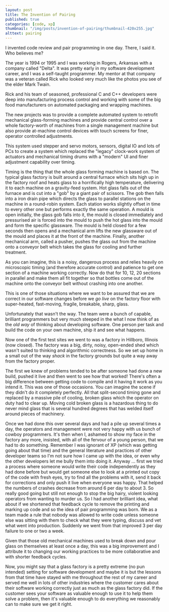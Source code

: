 ```yaml
---
layout: post
title: The Invention of Pairing
published: true
categories: [code, xp]
thumbnail: "/img/posts/invention-of-pairing/thumbnail-420x255.jpg"
alttext: pairing
---
```


I invented code review and pair programming in one day. There, I said it. Who believes me? 

The year is 1994 or 1995 and I was working in Rogers, Arkansas with a company called "Delta". It was 
pretty early in my software development career, and I was a self-taught programmer. My mentor at 
that company was a veteran called Rick who looked very much like the photos you see of the elder Mark Twain.

Rick and his team of seasoned, professional C and C++ developers were deep into manufacturing process control 
and working with some of the big food manufacturers on automated packaging and wrapping machines.

The new projects was to provide a complete automated system to retrofit mechanical glass-forming machines and provide central control over a whole factory-worth of machines from a single management machine but also provide at-machine control devices with touch screens for finer, operator controlled adjustments.

This system used stepper and servo motors, sensors, digital IO and lots of PCs to create a system which replaced the "legacy" clock-work system of actuators and mechanical timing drums with a "modern" UI and finer 
adjustment capability over timing.

Timing is the thing that the whole glass forming machine is based on. The typical glass factory is built around a central furnace which sits high up in the factory roof and heats glass to a horrifically high temperature, delivering it to each machine on a gravity-feed system. Hot glass falls out of the furnace and is cut into a "gob" by a giant pair of scissors. The gob then falls into a iron drain pipe which directs the glass to parallel stations on the machine in a round-robin system. Each station works slightly offset in time to every other one but performs exactly the same operation. A mould is open initially, the glass gob falls into it, the mould is closed immediately and pressurised air is forced into the mould to push the hot glass into the mould and form the specific glassware. The mould is held closed for a few seconds then opens and a mechanical arm lifts the new glassware out of the mould and places it at the front of the machine. Finally, another mechanical arm, called a pusher, pushes the glass out from the machine onto a conveyor belt which takes the glass for cooling and further treatment. 

As you can imagine, this is a noisy, dangerous process and relies heavily on microscopic timing (and therefore accurate control) and patience to get one section of a machine working correctly. Now do that for 10, 12, 20 
sections in parallel and make them all fit together so that bottles come out of the machine onto the 
conveyor belt without crashing into one another. 

This is one of those situations where we want to be assured that we are correct in our software changes before 
we *go live* on the factory floor with super-heated, fast-moving, fragile, breakable, sharp, glass. 

Unfortunately that wasn't the way. The team were a bunch of capable, brilliant programmers but very much steeped in the what I now think of as the *old way* of thinking about developing software. One person per task 
and build the code on your own machine, ship it and see what happens. 

Now one of the first test sites we went to was a factory in Hillboro, Illinois (now closed). The factory was a big, dirty, noisy, open-ended shed which wasn't suited to thinking and algorithmic correctness. So we set up home in a small out of the way *shack* in the factory grounds but quite a way away from the factory proper. 

The first we knew of problems tended to be after someone had done a new build, pushed it live and then went to see how that worked! There's often a big difference between getting code to compile and it having it work as you intend it. This was one of those occasions. You can imagine the scene if they didn't do it completely perfectly. All that split-second timing gone and replaced by a massive pile of cooling, broken glass which the 
operator on duty had to clear up. Moving cold broken glass is a hazardous thing to do never mind glass that is several hundred degrees that has welded itself around pieces of machinery. 

Once we had done this over several days and had a pile up several times a day, the operators and management were not very happy with us bunch of cowboy programmers. It's then when I, ashamed to show my face in the factory any more, insisted, with all of the fervour of a young person, that we had to do something. Remember I was ignorant of XP (which was getting going about that time) and the general literature and practices of other developer teams so I'm not sure how I came up with the idea, or even why the other developers let me bully them into doing it. Anyway ... first we tried a process where someone would write their code independently as they had done before but would get someone else to look at a printed out copy of the code with fresh eyes, try to find all the problems with it, send it back for corrections and only push it live when everyone was happy. That helped the numbers of crashes decrease from around 6 per day to about 3. So really good going but still not enough to stop the big hairy, violent looking operators from wanting to murder us. So I had another brilliant idea, what about if we shortened that feedback cycle to remove the printing and marking up code and so the idea of pair programming was born. We as a team made a rule that nobody was allowed to write code unless someone else was sitting with them to check what they were typing, discuss and vet what went into production. Suddenly we went from that improved 3 per day failure to one or two a week. 

Given that those old mechanical machines used to break down and pour glass on themselves at least once a day, this was a big improvement and I attribute it to changing our working practices to be more collaborative and with shorter feedback cycles. 

Now, you might say that a glass factory is a pretty extreme (no pun intended) setting for software development and maybe it is but the lessons from that time have stayed with me throughout the rest of my career and served 
me well in lots of other industries where the customer cares about their software working correctly just as 
much as the glass factory did. If the customer sees your software as valuable enough to use it to help them solve a problem, then it's valuable enough to do everything we reasonably can to make sure we get it right. 



